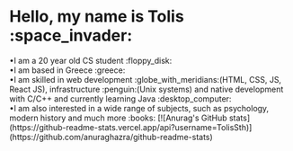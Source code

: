 <h1>Hello, my name is Tolis :space_invader:</h1>
•I am a 20 year old CS student :floppy_disk:<br>
•I am based in Greece :greece:<br>
•I am skilled in web development :globe_with_meridians:(HTML, CSS, JS, React JS), infrastructure :penguin:(Unix systems) and native development with C/C++ and currently learning Java :desktop_computer:<br>
•I am also interested in a wide range of subjects, such as psychology, modern history and much more :books:
[![Anurag's GitHub stats](https://github-readme-stats.vercel.app/api?username=TolisSth)](https://github.com/anuraghazra/github-readme-stats)

